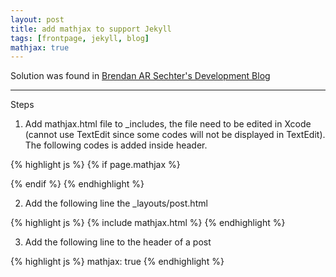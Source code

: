 ```yaml
---
layout: post
title: add mathjax to support Jekyll
tags: [frontpage, jekyll, blog]
mathjax: true
---
```


Solution was found in [Brendan AR Sechter's Development Blog](http://sgeos.github.io/github/jekyll/2016/08/21/adding_mathjax_to_a_jekyll_github_pages_blog.html)

---

Steps

1. Add mathjax.html file to _includes, the file need to be edited in Xcode (cannot use TextEdit since some codes will not be displayed in TextEdit). The following codes is added inside header. 

{% highlight js %}
{% if page.mathjax %}
<script type="text/x-mathjax-config">
MathJax.Hub.Config({
tex2jax: {
inlineMath: [ ['$','$'], ["\\(","\\)"] ],
processEscapes: true
}
});
</script>
<script
type="text/javascript"
charset="utf-8"
src="https://cdn.mathjax.org/mathjax/latest/MathJax.js?config=TeX-AMS-MML_HTMLorMML"
>
</script>
<script
type="text/javascript"
charset="utf-8"
src="https://vincenttam.github.io/javascripts/MathJaxLocal.js"
>
</script>
{% endif %}
{% endhighlight %}

2. Add the following line the _layouts/post.html

{% highlight js %}
{% include mathjax.html %}
{% endhighlight %}

3. Add the following line to the header of a post

{% highlight js %}
mathjax: true
{% endhighlight %}
